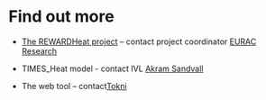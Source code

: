 # Find out more

- [The REWARDHeat project](https://www.rewardheat.eu/en/home) – contact project coordinator [EURAC Research](mailto:info@rewardheat.eu)

- TIMES_Heat model - contact IVL [Akram Sandvall](mailto:akram.sandvall@ivl.se)

- The web tool – contact[Tokni](https://www.tokni.com)

